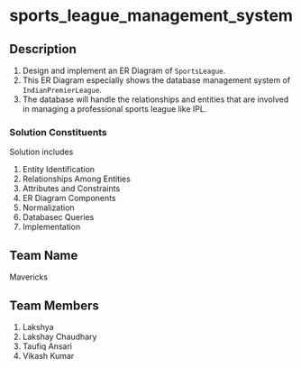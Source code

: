 # sports_league_management_system
## Description
1. Design and implement an ER Diagram of `SportsLeague`.
2. This ER Diagram especially shows the database management system of `IndianPremierLeague`.
3. The database will handle the relationships and entities that are involved in managing a professional sports league like IPL.

### Solution Constituents
Solution includes
1. Entity Identification
2. Relationships Among Entities
3. Attributes and Constraints
4. ER Diagram Components
5. Normalization
6. Databasec Queries
7. Implementation

## Team Name
Mavericks
## Team Members
1. Lakshya
2. Lakshay Chaudhary
3. Taufiq Ansari
4. Vikash Kumar

   
